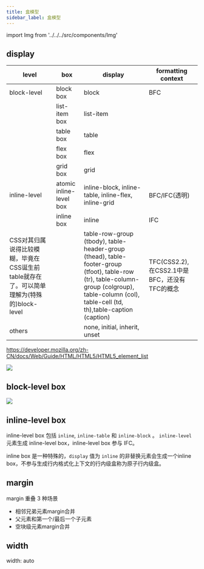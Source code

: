 ```yaml
---
title: 盒模型
sidebar_label: 盒模型
---
```


import Img from '../../../src/components/Img'

## display

| level                                                                                    | box                     | display                                                                                                                                                                                         | formatting context                            |
| ---------------------------------------------------------------------------------------- | ----------------------- | ----------------------------------------------------------------------------------------------------------------------------------------------------------------------------------------------- | --------------------------------------------- |
| block-level                                                                              | block box               | block                                                                                                                                                                                           | BFC                                           |
|                                                                                          | list-item box           | list-item                                                                                                                                                                                       |                                               |
|                                                                                          | table box               | table                                                                                                                                                                                           |                                               |
|                                                                                          | flex box                | flex                                                                                                                                                                                            |                                               |
|                                                                                          | grid box                | grid                                                                                                                                                                                            |                                               |
| inline-level                                                                             | atomic inline-level box | inline-block, inline-table, inline-flex, inline-grid                                                                                                                                            | BFC/IFC(透明)                                 |
|                                                                                          | inline box              | inline                                                                                                                                                                                          | IFC                                           |
| CSS对其归属说得比较模糊，毕竟在CSS诞生前table就存在了。可以简单理解为(特殊的)block-level |                         | table-row-group (tbody), table-header-group (thead), table-footer-group (tfoot), table-row (tr), table-column-group (colgroup), table-column (col), table-cell (td, th),table-caption (caption) | TFC(CSS2.2), 在CSS2.1中是BFC，还没有TFC的概念 |
| others                                                                                   |                         | none, initial, inherit, unset                                                                                                                                                                   |                                               |

https://developer.mozilla.org/zh-CN/docs/Web/Guide/HTML/HTML5/HTML5_element_list

<Img align="center" legend="图：CSS3 盒模型" src='https://cosmos-x.oss-cn-hangzhou.aliyuncs.com/vompaN.jpg'/>

## block-level box

<Img align="center" src='https://cosmos-x.oss-cn-hangzhou.aliyuncs.com/w9XTln.jpg'/>

## inline-level box

inline-level box 包括 `inline`, `inline-table` 和 `inline-block` 。 `inline-level` 元素生成 inline-level box，inline-level box 参与 IFC。

inline box 是一种特殊的，`display` 值为 `inline` 的非替换元素会生成一个inline box，不参与生成行内格式化上下文的行内级盒称为原子行内级盒。

## margin

margin 重叠 3 种场景

- 相邻兄弟元素margin合并
- 父元素和第一个/最后一个子元素
- 空块级元素margin合并

## width

width: auto


